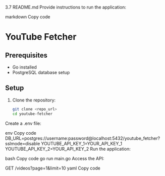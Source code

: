 3.7 README.md
Provide instructions to run the application:

markdown
Copy code
# YouTube Fetcher

## Prerequisites
- Go installed
- PostgreSQL database setup

## Setup
1. Clone the repository:
   ```bash
   git clone <repo_url>
   cd youtube-fetcher
Create a .env file:

env
Copy code
DB_URL=postgres://username:password@localhost:5432/youtube_fetcher?sslmode=disable
YOUTUBE_API_KEY_1=YOUR_API_KEY_1
YOUTUBE_API_KEY_2=YOUR_API_KEY_2
Run the application:

bash
Copy code
go run main.go
Access the API:

GET /videos?page=1&limit=10
yaml
Copy code








